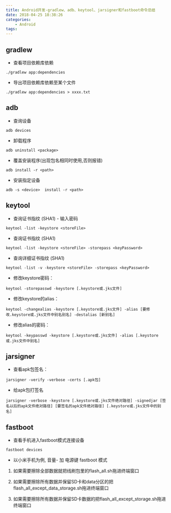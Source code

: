 ```yaml
---
title: Android开发-gradlew、adb、keytool、jarsigner和fastboot命令总结
date: 2018-04-25 18:38:26
categories:
    - Android
tags:
---
```


## gradlew

* 查看项目依赖库依赖

`./gradlew app:dependencies`

* 导出项目依赖库依赖至某个文件

`./gradlew app:dependencies > xxxx.txt`

## adb

* 查询设备

`adb devices`

* 卸载程序

`adb uninstall <package>`

* 覆盖安装程序(出现包名相同时使用,否则报错)


`adb install -r <path>`

* 安装指定设备

`adb -s <device>  install -r <path>`

## keytool

* 查询证书指纹 (SHA1) - 输入密码

`keytool -list -keystore <storeFile>`

* 查询证书指纹 (SHA1)

`keytool -list -keystore <storeFile> -storepass <keyPassword>`

* 查询详细证书指纹 (SHA1)

`keytool -list -v -keystore <storeFile> -storepass <keyPassword>`

* 修改keystore密码：

`keytool -storepasswd -keystore [.keystore或.jks文件]`

* 修改keystore的alias：

`keytool -changealias -keystore [.keystore或.jks文件] -alias [要修改.keystore或.jks文件中别名别名] -destalias [新别名]`

* 修改alias的密码：

`keytool -keypasswd -keystore [.keystore或.jks文件] -alias [.keystore或.jks文件中别名]`

## jarsigner

* 查看apk包签名：

`jarsigner -verify -verbose -certs [.apk包]`

* 给apk包打签名

`jarsigner -verbose -keystore [.keystore或.jks文件绝对路径] -signedjar [签名以后的apk文件绝对路径] [要签名的apk文件绝对路径] [.keystore或.jks文件中的别名]`

## fastboot

* 查看手机进入fastboot模式连接设备

```
fastboot devices
```

* 以小米手机为例, 音量- 加 电源键 fastboot 模式

1. 如果需要擦除全部数据就把线刷包里的flash_all.sh拖进终端窗口

2. 如果需要擦除所有数据并保留SD卡和data分区的把flash_all_except_data_storage.sh拖进终端窗口

3. 如果需要擦除所有数据并保留SD卡数据的把flash_all_except_storage.sh拖进终端窗口



